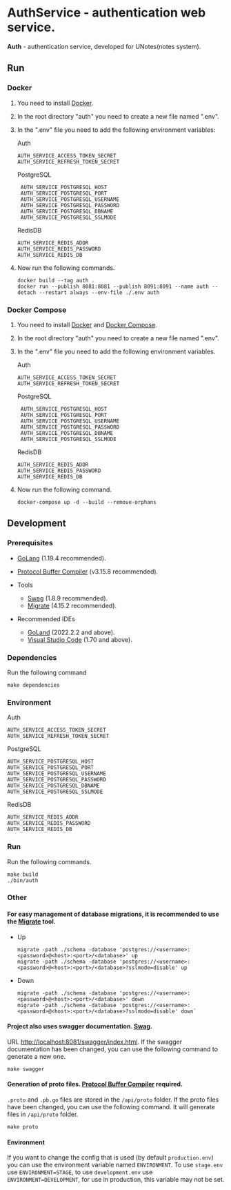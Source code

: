 # AuthService - authentication web service.

**Auth** - authentication service, developed for UNotes(notes system).

## Run

### Docker

1) You need to install [Docker](https://docs.docker.com/get-docker).

2) In the root directory "auth" you need to create a new file named ".env".

3) In the ".env" file you need to add the following environment variables:

   Auth

    ````
    AUTH_SERVICE_ACCESS_TOKEN_SECRET
    AUTH_SERVICE_REFRESH_TOKEN_SECRET
    ````
   PostgreSQL

   ````
    AUTH_SERVICE_POSTGRESQL_HOST
    AUTH_SERVICE_POSTGRESQL_PORT
    AUTH_SERVICE_POSTGRESQL_USERNAME
    AUTH_SERVICE_POSTGRESQL_PASSWORD
    AUTH_SERVICE_POSTGRESQL_DBNAME
    AUTH_SERVICE_POSTGRESQL_SSLMODE
    ````
   RedisDB

    ````
    AUTH_SERVICE_REDIS_ADDR
    AUTH_SERVICE_REDIS_PASSWORD
    AUTH_SERVICE_REDIS_DB
    ````

4) Now run the following commands.
    ```
    docker build --tag auth .
    docker run --publish 8081:8081 --publish 8091:8091 --name auth --detach --restart always --env-file ./.env auth
    ```

### Docker Compose

1) You need to install [Docker](https://docs.docker.com/get-docker)
   and [Docker Compose](https://docs.docker.com/compose/install).

2) In the root directory "auth" you need to create a new file named ".env".

3) In the ".env" file you need to add the following environment variables.

   Auth

    ````
    AUTH_SERVICE_ACCESS_TOKEN_SECRET
    AUTH_SERVICE_REFRESH_TOKEN_SECRET
    ````
   PostgreSQL

   ````
    AUTH_SERVICE_POSTGRESQL_HOST
    AUTH_SERVICE_POSTGRESQL_PORT
    AUTH_SERVICE_POSTGRESQL_USERNAME
    AUTH_SERVICE_POSTGRESQL_PASSWORD
    AUTH_SERVICE_POSTGRESQL_DBNAME
    AUTH_SERVICE_POSTGRESQL_SSLMODE
    ````
   RedisDB

    ````
    AUTH_SERVICE_REDIS_ADDR
    AUTH_SERVICE_REDIS_PASSWORD
    AUTH_SERVICE_REDIS_DB
    ````

4) Now run the following command.
   ````
   docker-compose up -d --build --remove-orphans
   ````

## Development

### Prerequisites

- [GoLang](https://go.dev/dl) (1.19.4 recommended).
- [Protocol Buffer Compiler](https://grpc.io/docs/protoc-installation) (v3.15.8 recommended).

- Tools

    - [Swag](https://github.com/swaggo/swag) (1.8.9 recommended).
    - [Migrate](https://github.com/golang-migrate/migrate) (4.15.2 recommended).

- Recommended IDEs

    - [GoLand](https://www.jetbrains.com/go) (2022.2.2 and above).
    - [Visual Studio Code](https://code.visualstudio.com) (1.70 and above).

### Dependencies

Run the following command

````
make dependencies
````

### Environment

Auth

````
AUTH_SERVICE_ACCESS_TOKEN_SECRET
AUTH_SERVICE_REFRESH_TOKEN_SECRET
````

PostgreSQL

````
AUTH_SERVICE_POSTGRESQL_HOST
AUTH_SERVICE_POSTGRESQL_PORT
AUTH_SERVICE_POSTGRESQL_USERNAME
AUTH_SERVICE_POSTGRESQL_PASSWORD
AUTH_SERVICE_POSTGRESQL_DBNAME
AUTH_SERVICE_POSTGRESQL_SSLMODE
````

RedisDB

````
AUTH_SERVICE_REDIS_ADDR
AUTH_SERVICE_REDIS_PASSWORD
AUTH_SERVICE_REDIS_DB
````

### Run

Run the following commands.

````
make build
./bin/auth
````

### Other

#### For easy management of database migrations, it is recommended to use the [Migrate](https://github.com/golang-migrate/migrate) tool.

- Up

    ````
    migrate -path ./schema -database 'postgres://<username>:<password>@<host>:<port>/<database>' up
    migrate -path ./schema -database 'postgres://<username>:<password>@<host>:<port>/<database>?sslmode=disable' up
    ````

- Down

    ````
    migrate -path ./schema -database 'postgres://<username>:<password>@<host>:<port>/<database>' down
    migrate -path ./schema -database 'postgres://<username>:<password>@<host>:<port>/<database>?sslmode=disable' down`
    ````

#### Project also uses swagger documentation. [Swag](https://github.com/swaggo/swag).

URL [http://localhost:8081/swagger/index.html](http://localhost:8081/swagger/index.html). If the swagger documentation
has been changed, you can use the following command to generate a new one.

````
make swagger
````

#### Generation of proto files. [Protocol Buffer Compiler](https://grpc.io/docs/protoc-installation) required.

`.proto` and `.pb.go` files are stored in the `/api/proto` folder. If the proto files have been changed, you can use the
following command. It will generate files in `/api/proto` folder.

````
make proto
````

#### Environment

If you want to change the config that is used (by default `production.env`) you can use the environment variable
named `ENVIRONMENT`. To use `stage.env` use `ENVIRONMENT=STAGE`, to use `development.env`
use `ENVIRONMENT=DEVELOPMENT`, for use in production, this variable may not be set.
